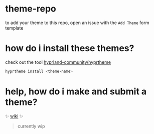 # theme-repo

to add your theme to this repo, open an issue with the `Add Theme` form template

# how do i install these themes?

check out the tool [hyprland-community/hyprtheme](https://github.com/hyprland-community/hyprtheme)
```bash
hyprtheme install <theme-name>
```

# help, how do i make and submit a theme?
✨ [wiki](https://github.com/hyprland-community/theme-repo/wiki) ✨ 
> currently wip
